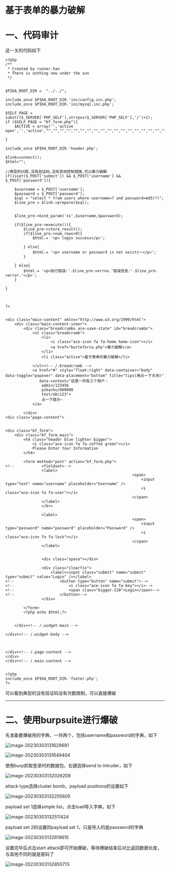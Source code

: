 # 基于表单的暴力破解

# 一、代码审计

这一关的代码如下

```php+HTML
<?php
/**
 * Created by runner.han
 * There is nothing new under the sun
 */


$PIKA_ROOT_DIR =  "../../";

include_once $PIKA_ROOT_DIR.'inc/config.inc.php';
include_once $PIKA_ROOT_DIR.'inc/mysql.inc.php';

$SELF_PAGE = substr($_SERVER['PHP_SELF'],strrpos($_SERVER['PHP_SELF'],'/')+1);
if ($SELF_PAGE = "bf_form.php"){
    $ACTIVE = array('','active open','','active',"","","","","","","","","","","","","","","","","","","","","","","","","","","","","","","","","","","","","","","","","","","","","","","","","","","","","","","","","","","","","","","","","","","","","","","","","","","","","","","","","","","","","","","","","","","","","","","","","","","","","","","","","","","","","","","","","","","","","","","","","","","","","","","","","","","","","","","","","","","","","","","","","","","","","","","","","","","","","","","","","","","","","","","","","","","","","","","","","","","","","","","","","","","","","","","","","","","","","","","","","","","","","","","","","","","","","","","","","","","","","","","","","","","","","","","","","","","","","","","","","","","","","","","","","","","","","","","","","","","","","","","","","","","","","","","","","","","","","","","","","","","","","","","","","","","","","","","","","","","","","","","","","","","","","","","","","","","","","","","","","","","","","","","","","","","","","","","","","","","","","","","","","","","","","","","","","","","","","","","","","","","","","","","","","","","","","","","","","","","","","","","","","","","","","","","","","","","","","","","","");

}

include_once $PIKA_ROOT_DIR.'header.php';

$link=connect();
$html="";

//典型的问题,没有验证码,没有其他控制措施,可以暴力破解
if(isset($_POST['submit']) && $_POST['username'] && $_POST['password']){

    $username = $_POST['username'];
    $password = $_POST['password'];
    $sql = "select * from users where username=? and password=md5(?)";
    $line_pre = $link->prepare($sql);


    $line_pre->bind_param('ss',$username,$password);

    if($line_pre->execute()){
        $line_pre->store_result();
        if($line_pre->num_rows>0){
            $html.= '<p> login success</p>';

        } else{
            $html.= '<p> username or password is not exists～</p>';
        }

    } else{
        $html.= '<p>执行错误:'.$line_pre->errno.'错误信息:'.$line_pre->error.'</p>';
    }

}



?>


<div class="main-content" xmlns="http://www.w3.org/1999/html">
    <div class="main-content-inner">
        <div class="breadcrumbs ace-save-state" id="breadcrumbs">
            <ul class="breadcrumb">
                <li>
                    <i class="ace-icon fa fa-home home-icon"></i>
                    <a href="burteforce.php">暴力破解</a>
                </li>
                <li class="active">基于表单的暴力破解</li>

            </ul><!-- /.breadcrumb -->
            <a href="#" style="float:right" data-container="body" data-toggle="popover" data-placement="bottom" title="tips(再点一下关闭)"
               data-content="这里一共有三个用户：
                admin/123456
                pikachu/000000
                test/abc123">
                点一下提示~
            </a>

        </div>
<div class="page-content">


<div class="bf_form">
    <div class="bf_form_main">
        <h4 class="header blue lighter bigger">
            <i class="ace-icon fa fa-coffee green"></i>
            Please Enter Your Information
        </h4>

        <form method="post" action="bf_form.php">
<!--            <fieldset>-->
                <label>
														<span>
															<input type="text" name="username" placeholder="Username" />
															<i class="ace-icon fa fa-user"></i>
														</span>
                </label>
                </br>

                <label>
														<span>
															<input type="password" name="password" placeholder="Password" />
															<i class="ace-icon fa fa-lock"></i>
														</span>
                </label>


                <div class="space"></div>

                <div class="clearfix">
                    <label><input class="submit" name="submit" type="submit" value="Login" /></label>
<!--                    <button type="button" name="submit">-->
<!--                        <i class="ace-icon fa fa-key"></i>-->
<!--                        <span class="bigger-110">Login</span>-->
<!--                    </button>-->
                </div>

        </form>
        <?php echo $html;?>


    </div><!-- /.widget-main -->

</div><!-- /.widget-body -->



</div><!-- /.page-content -->
</div>
</div><!-- /.main-content -->


<?php
include_once $PIKA_ROOT_DIR.'footer.php';
?>
```

可以看到典型的没有验证码没有次数限制，可以直接爆破

***

# 二、使用burpsuite进行爆破

先准备要爆破用的字典，一共两个，包括username和password的字典，如下

![image-20230303131629691](C:\Users\linyunong\Desktop\Note\pikachu靶场通关教程\暴力破解\images\image-20230303131629691.png)

![image-20230303131649404](C:\Users\linyunong\Desktop\Note\pikachu靶场通关教程\暴力破解\images\image-20230303131649404.png)

使用burp抓取登录时的数据包，右键选择send to intruder，如下

![image-20230303132026209](C:\Users\linyunong\Desktop\Note\pikachu靶场通关教程\暴力破解\images\image-20230303132026209.png)

attack type选择cluster bomb，payload positions的设置如下

![image-20230303132255605](C:\Users\linyunong\Desktop\Note\pikachu靶场通关教程\暴力破解\images\image-20230303132255605.png)

payload set 1选择simple list，点击load导入字典，如下

![image-20230303132511424](C:\Users\linyunong\Desktop\Note\pikachu靶场通关教程\暴力破解\images\image-20230303132511424.png)

payload set 2的设置同payload set 1，只是导入的是password的字典

![image-20230303132619615](C:\Users\linyunong\Desktop\Note\pikachu靶场通关教程\暴力破解\images\image-20230303132619615.png)

设置完毕后点击start attack即可开始爆破，等待爆破结束后对比返回数据长度，与其他不同的就是密码了

![image-20230303132850713](C:\Users\linyunong\Desktop\Note\pikachu靶场通关教程\暴力破解\images\image-20230303132850713.png)









